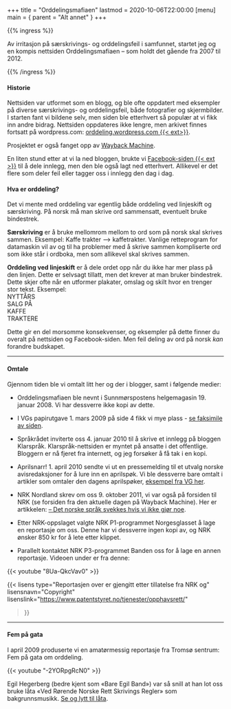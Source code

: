 +++
title = "Orddelingsmafiaen"
lastmod = 2020-10-06T22:00:00
[menu]
main = { parent = "Alt annet" }
+++

<!-- markdownlint-disable MD034 -->

{{% ingress %}}

Av irritasjon på særskrivings- og orddelingsfeil i samfunnet, startet jeg og en kompis nettsiden
Orddelingsmafiaen ­– som holdt det gående fra 2007 til 2012.

{{% /ingress %}}

#### Historie

Nettsiden var utformet som en blogg, og ble ofte oppdatert med eksempler på diverse særskrivings-
og orddelingsfeil, både fotografier og skjermbilder. I starten fant vi bildene selv, men
siden ble etterhvert så populær at vi fikk inn andre bidrag. Nettsiden oppdateres ikke lengre,
men arkivet finnes fortsatt på wordpress.com: [orddeling.wordpress.com {{< ext>}}][om].

Prosjektet er også fanget opp av [Wayback Machine][wb].

En liten stund etter at vi la ned bloggen, brukte vi
[Facebook-siden {{< ext >}}][fb] til å dele innlegg,
men den ble
også lagt ned etterhvert. Allikevel er det flere som deler feil eller tagger oss i innlegg den
dag i dag.

#### Hva er orddeling?

Det vi mente med orddeling var egentlig både orddeling ved linjeskift og særskriving. På norsk må
man skrive ord sammensatt, eventuelt bruke bindestrek.

**Særskriving** er å bruke mellomrom mellom to ord som på norsk skal skrives sammen. Eksempel:
Kaffe trakter --> kaffetrakter. Vanlige retteprogram for datamaskin vil av og til ha problemer
med å skrive sammen kompliserte ord som ikke står i ordboka, men som allikevel skal skrives
sammen.

**Orddeling ved linjeskift** er å dele ordet opp når du ikke har mer plass på den linjen. Dette er
selvsagt tillatt, men det krever at man bruker bindestrek. Dette skjer ofte når en utformer
plakater, omslag og skilt hvor en trenger stor tekst. Eksempel:  
NYTTÅRS  
SALG PÅ  
KAFFE  
TRAKTERE  

Dette gir en del morsomme konsekvenser, og eksempler på dette finner du overalt på nettsiden og
Facebook-siden. Men feil deling av ord på norsk *kan* forandre budskapet.

---

#### Omtale

Gjennom tiden ble vi omtalt litt her og der i blogger, samt i følgende medier:

- Orddelingsmafiaen ble nevnt i Sunnmørspostens helgemagasin 19. januar 2008. Vi har dessverre
  ikke kopi av dette.

- I VGs papirutgave 1. mars 2009 på side 4 fikk vi mye plass -
[se faksimile av siden](../orddelingsmafiaen-vg1).

- Språkrådet inviterte oss 4. januar 2010 til å skrive et innlegg på bloggen Klarspråk.
  Klarspråk-nettsiden er myntet på ansatte i det offentlige. Bloggern er nå fjeret fra internett,
  og jeg forsøker å få tak i en kopi.

- Aprilsnarr! 1. april 2010 sendte vi ut
en pressemelding til et utvalg norske avisredaksjoner for å lure inn en aprilspøk. Vi ble
dessverre bare omtalt i artikler som omtaler den dagens
aprilspøker,
  [eksempel fra VG her](../orddelingsmafiaen-vg2).

- NRK Nordland skrev om oss 9. oktober 2011, vi var også på forsiden til NRK (se forsiden fra den
  aktuelle dagen på Wayback Machine). Her er artikkelen:
[– Det norske språk svekkes hvis vi ikke gjør noe](../orddelingsmafiaen-nrk).

- Etter NRK-oppslaget valgte NRK P1-programmet Norgesglasset å lage en reportasje om oss.
Denne har vi dessverre ingen kopi av, og NRK ønsker 850 kr for å lete etter klippet.

- Parallelt kontaktet NRK P3-programmet Banden oss for å lage en annen reportasje. Videoen under er
fra denne:

{{< youtube "8Ua-QkcVav0" >}}

{{< lisens
  type="Reportasjen over er gjengitt etter tillatelse fra NRK og"
  lisensnavn="Copyright"
  lisenslink="https://www.patentstyret.no/tjenester/opphavsrett/"
  >}}
  
---

#### Fem på gata

I april 2009 produserte vi en amatørmessig reportasje fra Tromsø sentrum: Fem på gata om
orddeling.

{{< youtube "-2YORpgRcN0" >}}

Egil Hegerberg (bedre kjent som «Bare Egil Band») var så snill at han lot oss bruke
låta «Ved Rørende Norske Rett Skrivings Regler» som bakgrunnsmusikk.
[Se og lytt til låta](../orddelingsmafiaen-bareegil).

[om]: https://orddeling.wordpress.com/her-finner-du-de-gamle-innleggene/
[ks]: https://www.sprakradet.no/Klarsprak/Aktuelt/2010/Blogginnlegg-Betydningen-av-a-skrive-rett/
[vg]: https://www.vg.no/nyheter/innenriks/i/6LvxL/ferdigsmurte-loeyper-porno-alarm-og-mgp-krise
[nrk]: https://www.nrk.no/nordland/17-aring-kjemper-mot-orddelingsfeil-1.7825450
[wb]: http://web.archive.org/web/20080301000000*/https://orddeling.wordpress.com
[fb]: https://www.facebook.com/orddelingsmafiaen
